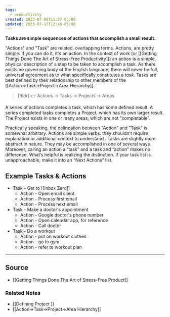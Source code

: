 ```yaml
---
tags:
  - productivity
created: 2023-07-08T11:37-05:00
updated: 2023-07-17T12:46-05:00
---
```

**Tasks are simple sequences of actions that accomplish a small result.**

"Actions" and "Task" are related, overlapping terms. Actions, are pretty simple. If you can do it, it's an action. In the context of work (or [[Getting Things Done The Art of Stress-Free Productivity]]) an action is a simple, physical description of a step to be taken to accomplish a task. As there exists no governing body of the English language, there will never be full, universal agreement as to what specifically constitutes a *task*. Tasks are best defined by their relationship to other members of the [[Action→Task→Project→Area Hierarchy]]. 

> [!tldr] 👉 Actions → Tasks → Projects → Areas

A series of actions completes a task, which has some defined result. A series completed tasks completes a Project, which has its own larger result. The Project exists in one or many areas, which are not "completable".

Practically speaking, the delineation between "Action" and "Task" is somewhat arbitrary. Actions are simple verbs. they shouldn't require explanation or additional context to understand . Tasks are slightly more abstract in nature. They may be accomplished in one of several ways. Moreover, calling an action a “task” and a task and “action” makes no difference. What’s helpful is realizing the distinction. If your task list is unapproachable, make it into an “Next Actions” list. 

## Example Tasks & Actions

- Task - Get to [[Inbox Zero]]
    - Action - Open email client
    - Action - Process first email
    - Action - Process next email
- Task - Make a doctor's appointment
    - Action - Google doctor's phone number
    - Action - Open calendar app, for reference
    - Action - Call doctor
- Task - Do a workout
    - Action - put on workout clothes
    - Action - go to gym
    - Action - refer to workout plan

---

## Source
- [[Getting Things Done The Art of Stress-Free Product]]

### Related Notes
- [[Defining Project ]]
- [[Action→Task→Project→Area Hierarchy]]